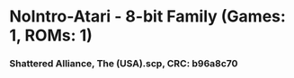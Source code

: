 # NoIntro-Atari - 8-bit Family (Games: 1, ROMs: 1)
### Shattered Alliance, The (USA).scp, CRC: b96a8c70
